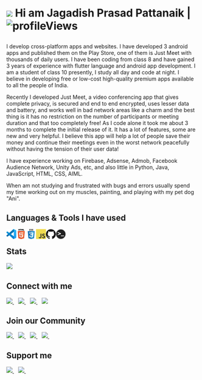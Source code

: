 # <p> <img src="https://i.imgur.com/lsizgGl.gif" width="30px"> Hi am Jagadish Prasad Pattanaik | <img src="https://komarev.com/ghpvc/?username=jagadish-pattanaik&label=Profile Views&color=blue&style=plastic" alt="profileViews" /> </p>
<p>
I develop cross-platform apps and websites. I have developed 3 android apps and published them on the Play Store, one of them is Just Meet with thousands of daily users. I have been coding from class 8 and have gained 3 years of experience with flutter language and android app development.
I am a student of class 10 presently, I study all day and code at night. I believe in developing free or low-cost high-quality premium apps available to all the people of India. 
</p>
Recently I developed Just Meet, a video conferencing app that gives complete privacy, is secured and end to end encrypted, uses lesser data and battery, and works well in bad network areas like a charm and the best thing is it has no restriction on the number of participants or meeting duration and that too completely free!  As I code alone it took me about 3 months to complete the initial release of it. It has a lot of features, some are new and very helpful. I believe this app will help a lot of people save their money and continue their meetings even in the worst network peacefully without having the tension of their user data!

I have experience working on Firebase, Adsense, Admob, Facebook Audience Network, Unity Ads, etc, and also little in Python, Java, JavaScript, HTML, CSS, AIML.

When am not studying and frustrated with bugs and errors usually spend my time working out on my muscles, painting, and playing with my pet dog "Ani".

## Languages & Tools I have used
<a>
<img align="left" alt="Visual Studio Code" width="26px" src="https://raw.githubusercontent.com/github/explore/80688e429a7d4ef2fca1e82350fe8e3517d3494d/topics/visual-studio-code/visual-studio-code.png" />
<img align="left" alt="HTML5" width="26px" src="https://raw.githubusercontent.com/github/explore/80688e429a7d4ef2fca1e82350fe8e3517d3494d/topics/html/html.png" />
<img align="left" alt="CSS3" width="26px" src="https://raw.githubusercontent.com/github/explore/80688e429a7d4ef2fca1e82350fe8e3517d3494d/topics/css/css.png" />
<img align="left" alt="JavaScript" width="26px" src="https://raw.githubusercontent.com/github/explore/80688e429a7d4ef2fca1e82350fe8e3517d3494d/topics/javascript/javascript.png" />
<img align="left" alt="GitHub" width="26px" src="https://raw.githubusercontent.com/github/explore/78df643247d429f6cc873026c0622819ad797942/topics/github/github.png" />
<img align="left" alt="Terminal" width="26px" src="https://raw.githubusercontent.com/github/explore/80688e429a7d4ef2fca1e82350fe8e3517d3494d/topics/terminal/terminal.png" />
</a>&ensp;

## Stats

![](https://metrics.lecoq.io/jagadish-pattanaik?template=classic&base.header=0&base.metadata=0&isocalendar=1&languages=1&people=1&isocalendar.duration=half-year&languages.limit=8&languages.sections=most-used&languages.colors=github&languages.threshold=0%25&languages.indepth=false&languages.recent.load=300&languages.recent.days=14&people.limit=24&people.size=28&people.types=followers%2C%20following&people.identicons=false&people.shuffle=false&config.timezone=Asia%2FCalcutta)

## Connect with me
  <a href="https://www.linkedin.com/in/jagadish-pattanaik/">
    <img width="30px" src="https://www.vectorlogo.zone/logos/linkedin/linkedin-icon.svg" />
  </a>&ensp;
  <a href="https://www.instagram.com/jagadish_pattanaik/">
    <img width="30px" src="https://www.vectorlogo.zone/logos/instagram/instagram-icon.svg" />
  </a>&ensp;
  <a href="https://stackoverflow.com/story/Jagadish">
    <img width="30px" src="https://www.vectorlogo.zone/logos/stackoverflow/stackoverflow-tile.svg" />
  </a>&ensp;
  <a href="https://mail.google.com/mail/u/jaguweb1234@gmail.com">
    <img width="30px" src="https://www.vectorlogo.zone/logos/gmail/gmail-tile.svg" />
  </a>

## Join our Community
  <a href="https://discord.gg/kczPxGpAtq">
    <img width="30px" src="https://www.vectorlogo.zone/logos/discordapp/discordapp-tile.svg" />
  </a>&ensp;
  <a href="https://www.youtube.com/channel/UCgdd03ctC4odnUCNlPBSdUg?sub_confirmation=1">
    <img width="30px" src="https://www.vectorlogo.zone/logos/youtube/youtube-tile.svg" />
  </a>&ensp;
  <a href="https://www.instagram.com/_just_technologies_/">
    <img width="30px" src="https://www.vectorlogo.zone/logos/instagram/instagram-icon.svg" />
  </a>&ensp;
  <a href="https://www.facebook.com/justtechteam">
    <img width="30px" src="https://www.vectorlogo.zone/logos/facebook/facebook-tile.svg" />
  </a>&ensp;

## Support me
<a href="https://www.buymeacoffee.com/jagadish">
    <img width="60px" src="https://www.vectorlogo.zone/logos/buymeacoffee/buymeacoffee-icon.svg" />
  </a>&ensp;
  <a href="https://www.patreon.com/justjagadish">
    <img width="30px" src="https://www.vectorlogo.zone/logos/patreon/patreon-icon.svg" />
  </a>&ensp;
